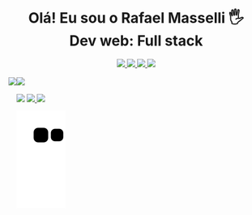 
<h1 align="center">Olá! Eu sou o Rafael Masselli 🖐️ <br> Dev web: Full stack</h1>


<div align="center">
  <a href="https://pt-br.reactjs.org">
    <img height="30em" src="https://img.shields.io/badge/React-20232A?style=for-the-badge&logo=react&logoColor=61DAFB"/>
  </a>
  <a href="https://expressjs.com/pt-br/">
    <img height="30em" src="https://img.shields.io/badge/Express.js-404D59?style=for-the-badge"/>
  </a>
  <a href="https://developer.mozilla.org/pt-BR/docs/Web/JavaScript">
    <img height="30em" src="https://img.shields.io/badge/JavaScript-323330?style=for-the-badge&logo=javascript&logoColor=F7DF1E"/>
  </a>
  <a href="https://www.typescriptlang.org/docs/">
    <img height="30em" src="https://img.shields.io/badge/TypeScript-007ACC?style=for-the-badge&logo=typescript&logoColor=white"/>
  </a>
</div>
<br>
<div>
   <img align="left" height="180em" src="https://github-readme-stats.vercel.app/api/top-langs/?username=rafaelmasselli&layout=compact&langs_count=7&theme=dracula"/>
</div>
 

<div>
  <img height="180em" src="https://github-readme-stats.vercel.app/api?username=rafaelmasselli&show_icons=true&theme=dracula&include_all_commits=true&count_private=true"/>
 
   <a href="https://instagram.com/massellirafael" target="_blank"><img src="https://img.shields.io/badge/-Instagram-%23E4405F?style=for-the-badge&logo=instagram&logoColor=white" target="_blank"></a>
  <a href="https://www.linkedin.com/in/rafael-masselli-740921214/" target="_blank"><img src= "https://img.shields.io/badge/LinkedIn-0077B5?style=for-the-badge&logo=linkedin&logoColor=white">
  <a href="https://github.com/rafaelmasselli">
     <a href = "mailto:rafaelmasselli0@gmail.com"><img src="https://img.shields.io/badge/-Gmail-%23333?style=for-the-badge&logo=gmail&logoColor=white" target="_blank"></a>
</div>

 
<div>
 


 ![Snake animation](https://github.com/rafaelmasselli/rafaelmasselli/blob/output/github-contribution-grid-snake.svg)
                                                  
 <div>
